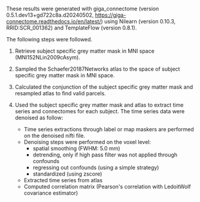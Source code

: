 These results were generated with
giga_connectome (version 0.5.1.dev13+gd722c8a.d20240502, https://giga-connectome.readthedocs.io/en/latest/)
using Nilearn (version 0.10.3, RRID:SCR_001362)
and TemplateFlow (version 0.8.1).

The following steps were followed.

1. Retrieve subject specific grey matter mask in MNI space (MNI152NLin2009cAsym).

1. Sampled the Schaefer20187Networks atlas to the space of subject specific grey matter mask in MNI space.

1. Calculated the conjunction of the subject specific grey matter mask and resampled atlas to find valid parcels.

1. Used the subject specific grey matter mask and atlas to extract time series and connectomes for each subject.
   The time series data were denoised as follow:

    - Time series extractions through label or map maskers are performed on the denoised nifti file.
    - Denoising steps were performed on the voxel level:
        - spatial smoothing (FWHM: 5.0 mm)
        - detrending, only if high pass filter was not applied through confounds
        - regressing out confounds (using a simple strategy)
        - standardized (using zscore)
    - Extracted time series from atlas
    - Computed correlation matrix (Pearson's correlation with LedoitWolf covariance estimator)

